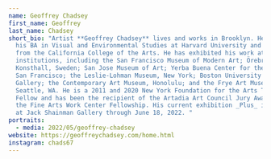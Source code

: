 ```yaml
---
name: Geoffrey Chadsey
first_name: Geoffrey
last_name: Chadsey
short_bio: "Artist **Geoffrey Chadsey** lives and works in Brooklyn. He earned
  his BA in Visual and Environmental Studies at Harvard University and his MFA
  from the California College of the Arts. He has exhibited his work at numerous
  institutions, including the San Francisco Museum of Modern Art; Örebro
  Konsthall, Sweden; San Jose Museum of Art; Yerba Buena Center for the Arts,
  San Francisco; the Leslie-Lohman Museum, New York; Boston University Art
  Gallery; the Contemporary Art Museum, Honolulu; and the Frye Art Museum,
  Seattle, WA. He is a 2011 and 2020 New York Foundation for the Arts Trust
  Fellow and has been the recipient of the Artadia Art Council Jury Award and
  the Fine Arts Work Center Fellowship. His current exhibition _Plus_ is on view
  at Jack Shainman Gallery through June 18, 2022. "
portraits:
  - media: 2022/05/geoffrey-chadsey
website: https://geoffreychadsey.com/home.html
instagram: chads67
---
```

